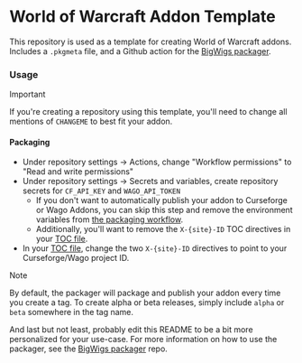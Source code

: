# World of Warcraft Addon Template

This repository is used as a template for creating World of Warcraft addons. Includes a `.pkgmeta` file, and a Github action for the [BigWigs packager](https://github.com/BigWigsMods/packager).

### Usage

> [!IMPORTANT]
> If you're creating a repository using this template, you'll need to change all mentions of `CHANGEME` to best fit your addon.

#### Packaging

- Under repository settings -> Actions, change "Workflow permissions" to "Read and write permissions"
- Under repository settings -> Secrets and variables, create repository secrets for `CF_API_KEY` and `WAGO_API_TOKEN`
    - If you don't want to automatically publish your addon to Curseforge or Wago Addons, you can skip this step and remove the environment variables from [the packaging workflow](.github/workflows/release.yml).
    - Additionally, you'll want to remove the `X-{site}-ID` TOC directives in your [TOC file](MyAddon.toc).
- In your [TOC file](MyAddon.toc), change the two `X-{site}-ID` directives to point to your Curseforge/Wago project ID.

> [!NOTE]
> By default, the packager will package and publish your addon every time you create a tag. To create alpha or beta releases, simply include `alpha` or `beta` somewhere in the tag name.

And last but not least, probably edit this README to be a bit more personalized for your use-case. For more information on how to use the packager, see the [BigWigs packager](https://github.com/BigWigsMods/packager) repo.